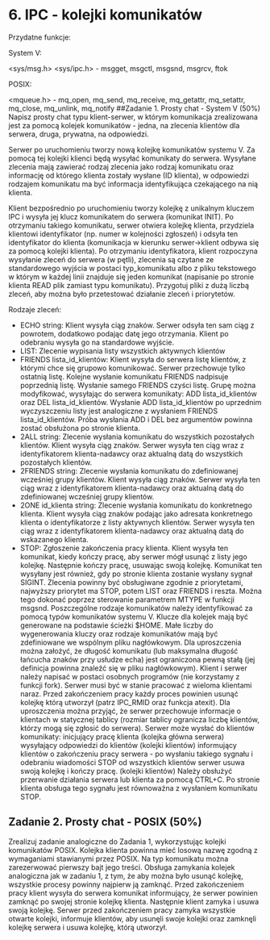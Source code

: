 # 6. IPC - kolejki komunikatów
Przydatne funkcje:

System V:

<sys/msg.h> <sys/ipc.h> - msgget, msgctl, msgsnd, msgrcv, ftok

POSIX:

<mqueue.h> - mq_open, mq_send, mq_receive, mq_getattr, mq_setattr, mq_close, mq_unlink, mq_notify
##Zadanie 1. Prosty chat - System V (50%)
Napisz prosty chat typu klient-serwer, w którym komunikacja zrealizowana jest za pomocą kolejek komunikatów - jedna, na zlecenia klientów dla serwera, druga, prywatna, na odpowiedzi.

Serwer po uruchomieniu tworzy nową kolejkę komunikatów systemu V. Za pomocą tej kolejki klienci będą wysyłać komunikaty do serwera. Wysyłane zlecenia mają zawierać rodzaj zlecenia jako rodzaj komunikatu oraz informację od którego klienta zostały wysłane (ID klienta), w odpowiedzi rodzajem komunikatu ma być informacja identyfikująca czekającego na nią klienta.

Klient bezpośrednio po uruchomieniu tworzy kolejkę z unikalnym kluczem IPC  i wysyła jej klucz komunikatem do serwera (komunikat INIT). Po otrzymaniu takiego komunikatu, serwer otwiera kolejkę klienta, przydziela klientowi identyfikator (np. numer w kolejności zgłoszeń) i odsyła ten identyfikator do klienta (komunikacja w kierunku serwer->klient odbywa się za pomocą kolejki klienta). Po otrzymaniu identyfikatora, klient rozpoczyna wysyłanie zleceń do serwera (w pętli), zlecenia są czytane ze standardowego wyjścia w postaci typ_komunikatu albo z pliku tekstowego w którym w każdej linii znajduje się jeden komunikat (napisanie po stronie klienta READ plik zamiast typu komunikatu). Przygotuj pliki z dużą liczbą zleceń, aby można było przetestować działanie zleceń i priorytetów.


Rodzaje zleceń:
* ECHO string:
Klient wysyła ciąg znaków. Serwer odsyła ten sam ciąg z powrotem, dodatkowo podając datę jego otrzymania. Klient po odebraniu wysyła go na standardowe wyjście.
* LIST:
Zlecenie wypisania listy wszystkich aktywnych klientów
* FRIENDS lista_id_klientów:
Klient wysyła do serwera listę klientów, z którymi chce się grupowo komunikować. Serwer przechowuje tylko ostatnią listę. Kolejne wysłanie komunikatu FRIENDS nadpisuje poprzednią listę. Wysłanie samego FRIENDS czyści listę. 
Grupę można modyfikować, wysyłając do serwera komunikaty: ADD lista_id_klientów oraz DEL lista_id_klientów. Wysłanie ADD lista_id_klientów po uprzednim wyczyszczeniu listy jest analogiczne z wysłaniem FRIENDS lista_id_klientów. Próba wysłania ADD i DEL bez argumentów powinna zostać obsłużona po stronie klienta.
* 2ALL string: 
Zlecenie wysłania komunikatu do wszystkich pozostałych klientów. Klient wysyła ciąg znaków. Serwer wysyła ten ciąg wraz z identyfikatorem klienta-nadawcy oraz aktualną datą do wszystkich pozostałych klientów.
* 2FRIENDS string: 
Zlecenie wysłania komunikatu do zdefiniowanej wcześniej grupy klientów. Klient wysyła ciąg znaków. Serwer wysyła ten ciąg wraz z identyfikatorem klienta-nadawcy oraz aktualną datą do zdefiniowanej wcześniej grupy klientów.
* 2ONE id_klienta string:
Zlecenie wysłania komunikatu do konkretnego klienta. Klient wysyła ciąg znaków podając jako adresata konkretnego klienta o identyfikatorze z listy aktywnych klientów. Serwer wysyła ten ciąg wraz z identyfikatorem klienta-nadawcy oraz aktualną datą do wskazanego klienta.
* STOP:
Zgłoszenie zakończenia pracy klienta.  Klient wysyła ten komunikat, kiedy kończy pracę, aby serwer mógł usunąć z listy jego kolejkę. Następnie kończy pracę, usuwając swoją kolejkę. Komunikat ten wysyłany jest również, gdy po stronie klienta zostanie wysłany sygnał SIGINT.
Zlecenia powinny być obsługiwane zgodnie z priorytetami, najwyższy priorytet ma STOP, potem LIST oraz FRIENDS i reszta. Można tego dokonać poprzez sterowanie parametrem MTYPE w funkcji msgsnd.
Poszczególne rodzaje komunikatów należy identyfikować za pomocą typów komunikatów systemu V. Klucze dla kolejek mają być generowane na podstawie ścieżki $HOME. Małe liczby do wygenerowania kluczy oraz rodzaje komunikatów mają być zdefiniowane we wspólnym pliku nagłówkowym. Dla uproszczenia można założyć, że długość komunikatu (lub maksymalna długość łańcucha znaków przy usłudze echa) jest ograniczona pewną stałą (jej definicja powinna znaleźć się w pliku nagłówkowym).
Klient i serwer należy napisać w postaci osobnych programów (nie korzystamy z funkcji fork). Serwer musi być w stanie pracować z wieloma klientami naraz. Przed zakończeniem pracy każdy proces powinien usunąć kolejkę którą utworzył (patrz IPC_RMID oraz funkcja atexit). Dla uproszczenia można przyjąć, że serwer przechowuje informacje o klientach w statycznej tablicy (rozmiar tablicy ogranicza liczbę klientów, którzy mogą się zgłosić do serwera).
Serwer może wysłać do klientów komunikaty:
inicjujący pracę klienta (kolejka główna serwera)
wysyłający odpowiedzi do klientów (kolejki klientów)
informujący klientów o zakończeniu pracy serwera - po wysłaniu takiego sygnału i odebraniu wiadomości STOP od wszystkich klientów serwer usuwa swoją kolejkę i kończy pracę. (kolejki klientów)
Należy obsłużyć przerwanie działania serwera lub klienta za pomocą CTRL+C. Po stronie klienta obsługa tego sygnału jest równoważna z wysłaniem komunikatu STOP.

## Zadanie 2. Prosty chat - POSIX (50%)
Zrealizuj zadanie analogiczne do Zadania 1, wykorzystując kolejki komunikatów POSIX. Kolejka klienta powinna mieć losową nazwę zgodną z wymaganiami stawianymi przez POSIX. Na typ komunikatu można zarezerwować pierwszy bajt jego treści. Obsługa zamykania kolejek analogiczna jak w zadaniu 1, z tym, że aby można było usunąć kolejkę, wszystkie procesy powinny najpierw ją zamknąć. Przed zakończeniem pracy klient wysyła do serwera komunikat informujący, że serwer powinien zamknąć po swojej stronie kolejkę klienta. Następnie klient zamyka i usuwa swoją kolejkę. Serwer przed zakończeniem pracy zamyka wszystkie otwarte kolejki, informuje klientów, aby usunęli swoje kolejki oraz zamknęli kolejkę serwera i usuwa kolejkę, którą utworzył.